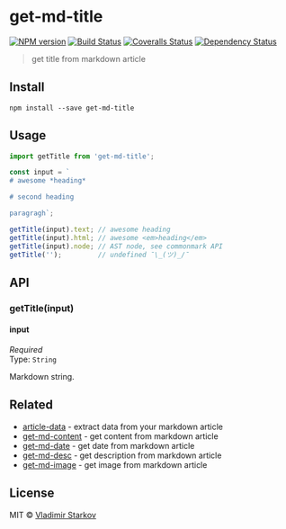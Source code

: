# get-md-title

[![NPM version][npm-image]][npm-url]
[![Build Status][travis-image]][travis-url]
[![Coveralls Status][coveralls-image]][coveralls-url]
[![Dependency Status][depstat-image]][depstat-url]

> get title from markdown article

## Install

    npm install --save get-md-title

## Usage

```js
import getTitle from 'get-md-title';

const input = `
# awesome *heading*

# second heading

paragragh`;

getTitle(input).text; // awesome heading
getTitle(input).html; // awesome <em>heading</em>
getTitle(input).node; // AST node, see commonmark API
getTitle('');         // undefined ¯\_(ツ)_/¯
```

## API

### getTitle(input)

#### input

*Required*  
Type: `String`

Markdown string.

## Related

* [article-data][article-data] - extract data from your markdown article
* [get-md-content][get-md-content] - get content from markdown article
* [get-md-date][get-md-date] - get date from markdown article
* [get-md-desc][get-md-desc] - get description from markdown article
* [get-md-image][get-md-image] - get image from markdown article

## License

MIT © [Vladimir Starkov](https://iamstarkov.com)


[npm-url]: https://npmjs.org/package/get-md-title
[npm-image]: https://img.shields.io/npm/v/get-md-title.svg?style=flat-square

[travis-url]: https://travis-ci.org/iamstarkov/get-md-title
[travis-image]: https://img.shields.io/travis/iamstarkov/get-md-title.svg?style=flat-square

[coveralls-url]: https://coveralls.io/r/iamstarkov/get-md-title
[coveralls-image]: https://img.shields.io/coveralls/iamstarkov/get-md-title.svg?style=flat-square

[depstat-url]: https://david-dm.org/iamstarkov/get-md-title
[depstat-image]: https://david-dm.org/iamstarkov/get-md-title.svg?style=flat-square

[article-data]: https://github.com/iamstarkov/article-data
[get-md-content]: https://github.com/iamstarkov/get-md-content
[get-md-date]: https://github.com/iamstarkov/get-md-date
[get-md-desc]: https://github.com/iamstarkov/get-md-desc
[get-md-image]: https://github.com/iamstarkov/get-md-image
